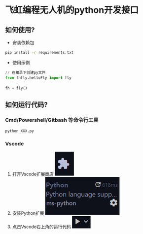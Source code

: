 # 飞虹编程无人机的python开发接口
## 如何使用?
* 安装依赖包
```bash
pip install -r requirements.txt
```
* 使用示例
```python
// 在根录下创建py文件
from fhfly.helloFly import fly

fh = fly()

```
## 如何运行代码?
### Cmd/Powershell/Gitbash 等命令行工具
```bash
python XXX.py
```
### Vscode
1. 打开Vscode扩展商店
![vscode-ext](./doc//vscode-ext.png)
2. 安装Python扩展
![vscode-python](./doc//vscode-python.png)
3. 点击Vscode右上角的运行代码
![run-code](./doc//run-code.png)

